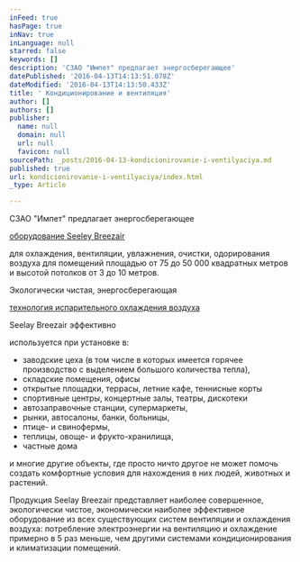 ```yaml
---
inFeed: true
hasPage: true
inNav: true
inLanguage: null
starred: false
keywords: []
description: 'СЗАО "Импет" предлагает энергосберегающее'
datePublished: '2016-04-13T14:13:51.078Z'
dateModified: '2016-04-13T14:13:50.433Z'
title: ' Кондиционирование и вентиляция'
author: []
authors: []
publisher:
  name: null
  domain: null
  url: null
  favicon: null
sourcePath: _posts/2016-04-13-kondicionirovanie-i-ventilyaciya.md
published: true
url: kondicionirovanie-i-ventilyaciya/index.html
_type: Article

---
```

СЗАО "Импет" предлагает энергосберегающее

[оборудование Seeley Breezair][0]

для охлаждения, вентиляции, увлажнения, очистки, одорирования воздуха для помещений площадью от 75 до 50 000 квадратных метров и высотой потолков от 3 до 10 метров. 

Экологически чистая, энергосберегающая

[технология испарительного охлаждения воздуха][1]

Seelay Breezair эффективно

используется при установке в: 

* заводские цеха (в том числе в которых имеется горячее производство с выделением большого количества тепла),
* складские помещения, офисы
* открытые площадки, террасы, летние кафе, теннисные корты
* спортивные центры, концертные залы, театры, дискотеки
* автозаправочные станции, супермаркеты,
* рынки, автосалоны, банки, больницы,
* птице- и свинофермы,
* теплицы, овоще- и фрукто-хранилища,
* частные дома

и многие другие объекты, где просто ничто другое не может помочь создать комфортные условия для нахождения в них людей, животных и растений.

Продукция Seelay Breezair представляет наиболее совершенное, экологически чистое, экономически наиболее эффективное оборудование из всех существующих систем вентиляции и охлаждения воздуха: потребление электроэнергии на вентиляцию и охлаждение примерно в 5 раз меньше, чем другими системами кондиционирования и климатизации помещений.

[0]: http://breezair.impet.com/equipment
[1]: http://breezair.impet.com/technology